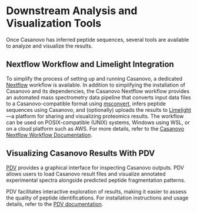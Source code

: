 # Downstream Analysis and Visualization Tools

Once Casanovo has inferred peptide sequences, several tools are available to analyze and visualize the results.

## Nextflow Workflow and Limelight Integration

To simplify the process of setting up and running Casanovo, a dedicated [Nextflow](https://www.nextflow.io/) workflow is available.
In addition to simplifying the installation of Casanovo and its dependencies, the Casanovo Nextflow workflow provides an automated mass spectrometry data pipeline that converts input data files to a Casanovo-compatible format using [msconvert](https://proteowizard.sourceforge.io/tools/msconvert.html), infers peptide sequences using Casanovo, and (optionally) uploads the results to [Limelight](https://limelight-ms.org/)—a platform for sharing and visualizing proteomics results.
The workflow can be used on POSIX-compatible (UNIX) systems, Windows using WSL, or on a cloud platform such as AWS.
For more details, refer to the [Casanovo Nextflow Workflow Documentation](https://nf-ms-dda-casanovo.readthedocs.io/).

## Visualizing Casanovo Results With PDV

[PDV](https://github.com/wenbostar/PDV/) provides a graphical interface for inspecting Casanovo outputs.
PDV allows users to load Casanovo result files and visualize annotated experimental spectra alongside predicted peptide fragmentation patterns.

PDV facilitates interactive exploration of results, making it easier to assess the quality of peptide identifications.
For installation instructions and usage details, refer to the [PDV documentation](https://github.com/wenbostar/PDV/wiki/Visualize-Casanovo-result).
